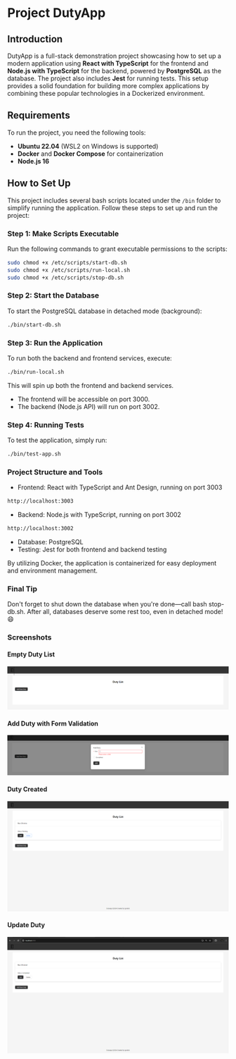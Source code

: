 # Project DutyApp

## Introduction

DutyApp is a full-stack demonstration project showcasing how to set up a modern application using **React with TypeScript** for the frontend and **Node.js with TypeScript** for the backend, powered by **PostgreSQL** as the database. The project also includes **Jest** for running tests. This setup provides a solid foundation for building more complex applications by combining these popular technologies in a Dockerized environment.

## Requirements

To run the project, you need the following tools:

- **Ubuntu 22.04** (WSL2 on Windows is supported)
- **Docker** and **Docker Compose** for containerization
- **Node.js 16**

## How to Set Up

This project includes several bash scripts located under the `/bin` folder to simplify running the application. Follow these steps to set up and run the project:

### Step 1: Make Scripts Executable

Run the following commands to grant executable permissions to the scripts:

```bash
sudo chmod +x /etc/scripts/start-db.sh
sudo chmod +x /etc/scripts/run-local.sh
sudo chmod +x /etc/scripts/stop-db.sh
```

### Step 2: Start the Database

To start the PostgreSQL database in detached mode (background):

```bash
./bin/start-db.sh
```

### Step 3: Run the Application

To run both the backend and frontend services, execute:

```bash
./bin/run-local.sh
```

This will spin up both the frontend and backend services.

- The frontend will be accessible on port 3000.
- The backend (Node.js API) will run on port 3002.

### Step 4: Running Tests

To test the application, simply run:

```bash
./bin/test-app.sh
```

### Project Structure and Tools
- Frontend: React with TypeScript and Ant Design, running on port 3003

```bash
http://localhost:3003
```

- Backend: Node.js with TypeScript, running on port 3002

```bash
http://localhost:3002
```

- Database: PostgreSQL
- Testing: Jest for both frontend and backend testing

By utilizing Docker, the application is containerized for easy deployment and environment management.

### Final Tip

Don't forget to shut down the database when you're done—call bash stop-db.sh. After all, databases deserve some rest too, even in detached mode! 😄


### Screenshots

#### Empty Duty List

![alt text](image.png)

#### Add Duty with Form Validation

![alt text](image-1.png)

#### Duty Created

![alt text](image-2.png)

#### Update Duty

![alt text](image-4.png)